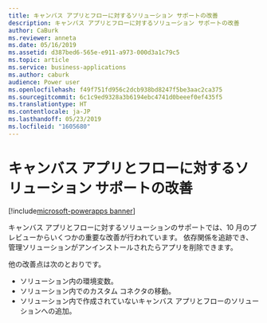 ```yaml
---
title: キャンバス アプリとフローに対するソリューション サポートの改善
description: キャンバス アプリとフローに対するソリューション サポートの改善
author: CaBurk
ms.reviewer: anneta
ms.date: 05/16/2019
ms.assetid: d387bed6-565e-e911-a973-000d3a1c79c5
ms.topic: article
ms.service: business-applications
ms.author: caburk
audience: Power user
ms.openlocfilehash: f49f751fd956c2dcb938bd8247f5be3aac2ca375
ms.sourcegitcommit: 6c1c9ed9328a3b6194ebc4741d0beeef0ef435f5
ms.translationtype: HT
ms.contentlocale: ja-JP
ms.lasthandoff: 05/23/2019
ms.locfileid: "1605680"
---
```

# <a name="improved-solution-support-for-canvas-apps-and-flows"></a>キャンバス アプリとフローに対するソリューション サポートの改善

[!include[microsoft-powerapps banner](../includes/microsoft-powerapps.md)]

キャンバス アプリとフローに対するソリューションのサポートでは、10 月のプレビューからいくつかの重要な改善が行われています。 依存関係を追跡でき、管理ソリューションがアンインストールされたらアプリを削除できます。

他の改善点は次のとおりです。

- ソリューション内の環境変数。
- ソリューション内でのカスタム コネクタの移動。
- ソリューション内で作成されていないキャンバス アプリとフローのソリューションへの追加。
